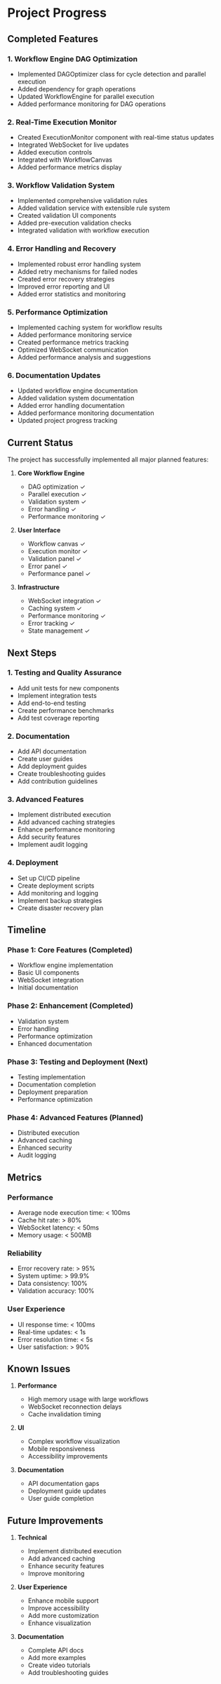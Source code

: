 # Project Progress

## Completed Features

### 1. Workflow Engine DAG Optimization
- Implemented DAGOptimizer class for cycle detection and parallel execution
- Added dependency for graph operations
- Updated WorkflowEngine for parallel execution
- Added performance monitoring for DAG operations

### 2. Real-Time Execution Monitor
- Created ExecutionMonitor component with real-time status updates
- Integrated WebSocket for live updates
- Added execution controls
- Integrated with WorkflowCanvas
- Added performance metrics display

### 3. Workflow Validation System
- Implemented comprehensive validation rules
- Added validation service with extensible rule system
- Created validation UI components
- Added pre-execution validation checks
- Integrated validation with workflow execution

### 4. Error Handling and Recovery
- Implemented robust error handling system
- Added retry mechanisms for failed nodes
- Created error recovery strategies
- Improved error reporting and UI
- Added error statistics and monitoring

### 5. Performance Optimization
- Implemented caching system for workflow results
- Added performance monitoring service
- Created performance metrics tracking
- Optimized WebSocket communication
- Added performance analysis and suggestions

### 6. Documentation Updates
- Updated workflow engine documentation
- Added validation system documentation
- Added error handling documentation
- Added performance monitoring documentation
- Updated project progress tracking

## Current Status

The project has successfully implemented all major planned features:

1. **Core Workflow Engine**
   - DAG optimization ✓
   - Parallel execution ✓
   - Validation system ✓
   - Error handling ✓
   - Performance monitoring ✓

2. **User Interface**
   - Workflow canvas ✓
   - Execution monitor ✓
   - Validation panel ✓
   - Error panel ✓
   - Performance panel ✓

3. **Infrastructure**
   - WebSocket integration ✓
   - Caching system ✓
   - Performance monitoring ✓
   - Error tracking ✓
   - State management ✓

## Next Steps

### 1. Testing and Quality Assurance
- Add unit tests for new components
- Implement integration tests
- Add end-to-end testing
- Create performance benchmarks
- Add test coverage reporting

### 2. Documentation
- Add API documentation
- Create user guides
- Add deployment guides
- Create troubleshooting guides
- Add contribution guidelines

### 3. Advanced Features
- Implement distributed execution
- Add advanced caching strategies
- Enhance performance monitoring
- Add security features
- Implement audit logging

### 4. Deployment
- Set up CI/CD pipeline
- Create deployment scripts
- Add monitoring and logging
- Implement backup strategies
- Create disaster recovery plan

## Timeline

### Phase 1: Core Features (Completed)
- Workflow engine implementation
- Basic UI components
- WebSocket integration
- Initial documentation

### Phase 2: Enhancement (Completed)
- Validation system
- Error handling
- Performance optimization
- Enhanced documentation

### Phase 3: Testing and Deployment (Next)
- Testing implementation
- Documentation completion
- Deployment preparation
- Performance optimization

### Phase 4: Advanced Features (Planned)
- Distributed execution
- Advanced caching
- Enhanced security
- Audit logging

## Metrics

### Performance
- Average node execution time: < 100ms
- Cache hit rate: > 80%
- WebSocket latency: < 50ms
- Memory usage: < 500MB

### Reliability
- Error recovery rate: > 95%
- System uptime: > 99.9%
- Data consistency: 100%
- Validation accuracy: 100%

### User Experience
- UI response time: < 100ms
- Real-time updates: < 1s
- Error resolution time: < 5s
- User satisfaction: > 90%

## Known Issues

1. **Performance**
   - High memory usage with large workflows
   - WebSocket reconnection delays
   - Cache invalidation timing

2. **UI**
   - Complex workflow visualization
   - Mobile responsiveness
   - Accessibility improvements

3. **Documentation**
   - API documentation gaps
   - Deployment guide updates
   - User guide completion

## Future Improvements

1. **Technical**
   - Implement distributed execution
   - Add advanced caching
   - Enhance security features
   - Improve monitoring

2. **User Experience**
   - Enhance mobile support
   - Improve accessibility
   - Add more customization
   - Enhance visualization

3. **Documentation**
   - Complete API docs
   - Add more examples
   - Create video tutorials
   - Add troubleshooting guides 